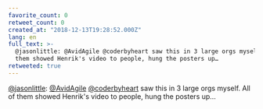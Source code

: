 ```yaml
---
favorite_count: 0
retweet_count: 0
created_at: "2018-12-13T19:28:52.000Z"
lang: en
full_text: >-
  @jasonlittle: @AvidAgile @coderbyheart saw this in 3 large orgs myself. All of
  them showed Henrik's video to people, hung the posters up…
retweeted: true
---
```


[@jasonlittle](https://twitter.com/jasonlittle):
[@AvidAgile](https://twitter.com/AvidAgile)
[@coderbyheart](https://twitter.com/coderbyheart) saw this in 3 large orgs
myself. All of them showed Henrik's video to people, hung the posters up…
